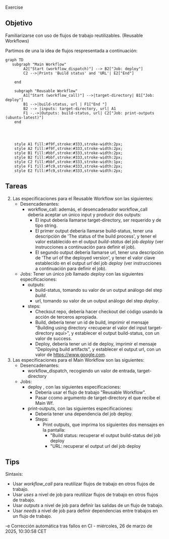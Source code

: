 Exercise
## Objetivo
Familiarizarse con uso de flujos de trabajo reutilizables. (Reusable Workflows)

Partimos de una la idea de flujos respresentada a continuación:

```mermaid
graph TD
   subgraph "Main Workflow"        
        A2["Start (workflow_dispatch)"] --> B2["Job: deploy"]               
        C2 -->|Prints 'Build status' and 'URL'| E2["End"]
      
    end

    subgraph "Reusable Workflow"
        A1["Start (workflow_call)"] -->|target-directory| B1["Job: deploy"]      
        B1 -->|build-status, url | F1["End "]        
        B2 --> |inputs: target-directory, url| A1
        F1 -.->|Outputs: build-status, url| C2["Job: print-outputs (ubuntu-latest)"]          
    end

 

  
    style A1 fill:#f9f,stroke:#333,stroke-width:2px;
    style A2 fill:#f9f,stroke:#333,stroke-width:2px;
    style B1 fill:#bbf,stroke:#333,stroke-width:2px;
    style B2 fill:#bbf,stroke:#333,stroke-width:2px;    
    style C2 fill:#bbf,stroke:#333,stroke-width:1px;
    style F1 fill:#fc9,stroke:#333,stroke-width:2px;
    style E2 fill:#fc9,stroke:#333,stroke-width:2px;

``` 

## Tareas


2. Las especificaciones para el Reusable Workflow son las siguientes:   
   - Desencadenantes:
     - workflow_call: además, el desencadenador workflow_call debería aceptar un único input y producir dos outputs:
       - El input debería llamarse target-directory, ser requerido y de tipo string.
       - El primer output debería llamarse build-status, tener una descripción de 'The status of the build process', y tener el valor establecido en el output *build-status* del job *deploy* (ver instrucciones a continuación para definir el job).
       - El segundo output debería llamarse url, tener una descripción de 'The url of the deployed version', y tener el valor clave establecido en el output *url* del job *deploy* (ver instrucciones a continuación para definir el job).
   - Jobs: Tener un único job llamado *deploy* con las siguientes especificaciones:  
      - outputs:
          - build-status, tomando su valor de un output análogo del step *build*.
          - url, tomando su valor de un output análogo del step *deploy*.
      - steps:
          - Checkout repo, debería hacer checkout del código usando la acción de terceros apropiada.
          - Build, debería tener un id de build, imprimir el mensaje "Building using directory <recuperar el valor del input target-directory aquí>", y establecer el output build-status, con un valor de success.
          - Deploy, debería tener un id de deploy, imprimir el mensaje "Deploying build artifacts", y establecer el output url, con un valor de https://www.google.com.
4. Las especificaciones para el Main Workflow son las siguientes:   
   - Desencadenantes:
     - workflow_dispatch, recogiendo un valor de entrada, target-directory
   - Jobs: 
      - deploy , con las siguientes especificaciones:
        - Debería usar el flujo de trabajo "Reusable Workflow". 
        - Pasar ccomo argumento de target-directory el que recibe el Main Wf.
      - print-outputs, con las siguientes especificaciones:
        - Debería tener una dependencia del job deploy.
        - Steps: 
          - Print outputs, que imprima los siguientes dos mensajes en la pantalla:
            - "Build status: recuperar el output build-status del job deploy
            - "URL: recuperar el output url del job deploy


## Tips

Sintaxis:
  - Usar *workflow_call* para reutilizar flujos de trabajo en otros flujos de trabajo.
  - Usar *uses* a nivel de job para reutilizar flujos de trabajo en otros flujos de trabajo.
  - Usar *outputs* a nivel de job para definir las salidas de un flujo de trabajo.
  - Usar *needs* a nivel de job para definir dependencias entre trabajos en un flujo de trabajo.


-e 
Corrección automática tras fallos en CI - miércoles, 26 de marzo de 2025, 10:30:58 CET
